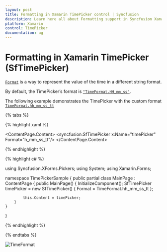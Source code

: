 ```yaml
---
layout: post
title: Formatting in Xamarin TimePicker control | Syncfusion
description: Learn here all about Formatting support in Syncfusion Xamarin TimePicker (SfTimePicker) control and more.
platform: Xamarin
control: TimePicker
documentation: ug
---
```



# Formatting in Xamarin TimePicker (SfTimePicker)

[`Format`](https://help.syncfusion.com/cr/xamarin/Syncfusion.XForms.Pickers.SfTimePicker.html#Syncfusion_XForms_Pickers_SfTimePicker_Format) is a way to represent the value of the time in a different string format.

By default, the TimePicker’s format is [`"TimeFormat.HH_mm_ss"`](https://help.syncfusion.com/cr/xamarin/Syncfusion.XForms.Pickers.TimeFormat.html#Syncfusion_XForms_Pickers_TimeFormat_HH_mm_ss).

The following example demonstrates the TimePicker with the custom format [`TimeFormat.hh_mm_ss_tt`](https://help.syncfusion.com/cr/xamarin/Syncfusion.XForms.Pickers.TimeFormat.html#Syncfusion_XForms_Pickers_TimeFormat_hh_mm_ss_tt)

{% tabs %}

{% highlight xaml %}

<?xml version="1.0" encoding="utf-8" ?>
<ContentPage xmlns="http://xamarin.com/schemas/2014/forms"
             xmlns:x="http://schemas.microsoft.com/winfx/2009/xaml"
             xmlns:local="clr-namespace:TimePickerSample"
             xmlns:syncfusion="clr-namespace:Syncfusion.XForms.Pickers;assembly=Syncfusion.SfPicker.XForms"
             x:Class="TimePickerSample.MainPage">
    <ContentPage.Content>
        <syncfusion:SfTimePicker x:Name="timePicker"
                                 Format="h_mm_ss_tt"/>
    </ContentPage.Content>
</ContentPage>

{% endhighlight %}

{% highlight c# %}  

using Syncfusion.XForms.Pickers;
using System;
using Xamarin.Forms;

namespace TimePickerSample
{
    public partial class MainPage : ContentPage
    {
        public MainPage()
        {
            InitializeComponent();
            SfTimePicker timePicker = new SfTimePicker()
            {
                Format = TimeFormat.hh_mm_ss_tt
            };

            this.Content = timePicker;
        }
    }
}

{% endhighlight %}

{% endtabs %}

![TimeFormat](images/TimeFormat.png)
